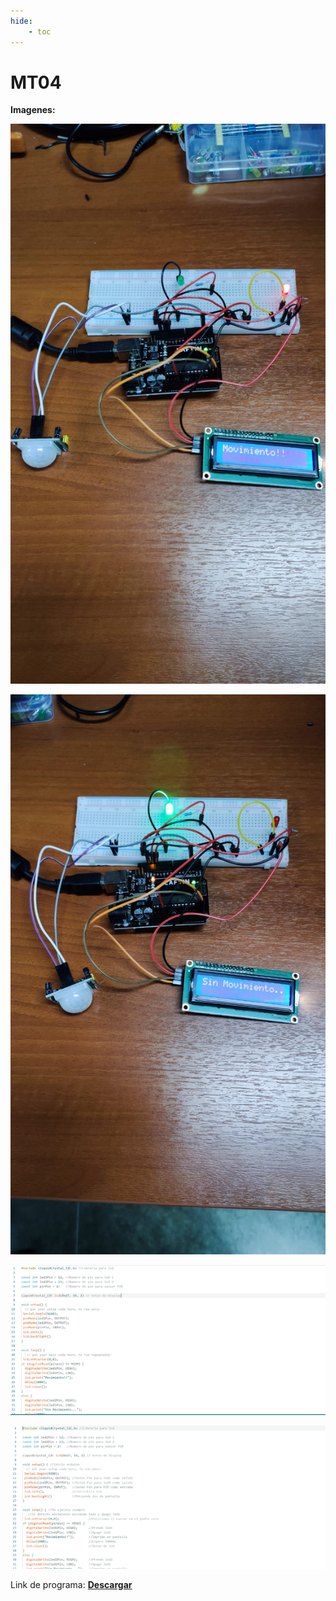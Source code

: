 ```yaml
---
hide:
    - toc
---
```


# MT04

<strong>Imagenes:</strong>

![](../images/MT04/movimiento.jpeg)

![](../images/MT04/sinmovimiento.jpeg)

![](../images/MT04/escribiendo.PNG)

![](../images/MT04/Captura.PNG)

Link de programa:  <a href="../Nuevacarpeta/Progrmasensor.ino" download="Programa"> <strong>Descargar</strong> </a>


